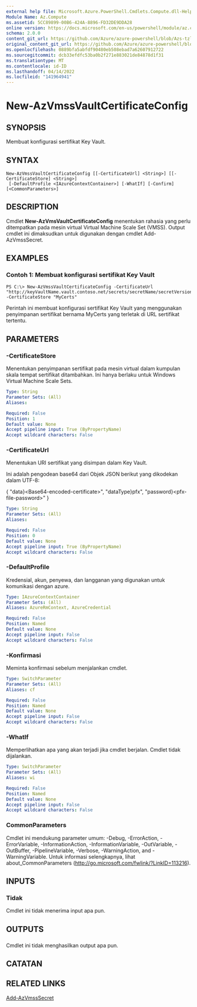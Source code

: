 ```yaml
---
external help file: Microsoft.Azure.PowerShell.Cmdlets.Compute.dll-Help-Help.xml
Module Name: Az.Compute
ms.assetid: 5CC89899-00B6-424A-8896-FD32DE9DDA28
online version: https://docs.microsoft.com/en-us/powershell/module/az.compute/new-azvmssvaultcertificateconfig
schema: 2.0.0
content_git_url: https://github.com/Azure/azure-powershell/blob/Azs-tzl/src/Compute/Compute/help/New-AzVmssVaultCertificateConfig.md
original_content_git_url: https://github.com/Azure/azure-powershell/blob/Azs-tzl/src/Compute/Compute/help/New-AzVmssVaultCertificateConfig.md
ms.openlocfilehash: 0889bfa5abfdf90480eb508ebad7a62607912722
ms.sourcegitcommit: dcb33efdfc53ba0b2f271e883021de84878d1f31
ms.translationtype: MT
ms.contentlocale: id-ID
ms.lasthandoff: 04/14/2022
ms.locfileid: "141964941"
---
```

# New-AzVmssVaultCertificateConfig

## SYNOPSIS
Membuat konfigurasi sertifikat Key Vault.

## SYNTAX

```
New-AzVmssVaultCertificateConfig [[-CertificateUrl] <String>] [[-CertificateStore] <String>]
 [-DefaultProfile <IAzureContextContainer>] [-WhatIf] [-Confirm] [<CommonParameters>]
```

## DESCRIPTION
Cmdlet **New-AzVmsVaultCertificateConfig** menentukan rahasia yang perlu ditempatkan pada mesin virtual Virtual Machine Scale Set (VMSS).
Output cmdlet ini dimaksudkan untuk digunakan dengan cmdlet Add-AzVmssSecret.

## EXAMPLES

### Contoh 1: Membuat konfigurasi sertifikat Key Vault
```
PS C:\> New-AzVmssVaultCertificateConfig -CertificateUrl "http://keyVaultName.vault.contoso.net/secrets/secretName/secretVersion" -CertificateStore "MyCerts"
```

Perintah ini membuat konfigurasi sertifikat Key Vault yang menggunakan penyimpanan sertifikat bernama MyCerts yang terletak di URL sertifikat tertentu.

## PARAMETERS

### -CertificateStore
Menentukan penyimpanan sertifikat pada mesin virtual dalam kumpulan skala tempat sertifikat ditambahkan.
Ini hanya berlaku untuk Windows Virtual Machine Scale Sets.

```yaml
Type: String
Parameter Sets: (All)
Aliases: 

Required: False
Position: 1
Default value: None
Accept pipeline input: True (ByPropertyName)
Accept wildcard characters: False
```

### -CertificateUrl
Menentukan URI sertifikat yang disimpan dalam Key Vault.

Ini adalah pengodean base64 dari Objek JSON berikut yang dikodekan dalam UTF-8:


{ "data}\<Base64-encoded-certificate\>", "dataType}pfx", "password}\<pfx-file-password\>" }

```yaml
Type: String
Parameter Sets: (All)
Aliases: 

Required: False
Position: 0
Default value: None
Accept pipeline input: True (ByPropertyName)
Accept wildcard characters: False
```

### -DefaultProfile
Kredensial, akun, penyewa, dan langganan yang digunakan untuk komunikasi dengan azure.

```yaml
Type: IAzureContextContainer
Parameter Sets: (All)
Aliases: AzureRmContext, AzureCredential

Required: False
Position: Named
Default value: None
Accept pipeline input: False
Accept wildcard characters: False
```

### -Konfirmasi
Meminta konfirmasi sebelum menjalankan cmdlet.

```yaml
Type: SwitchParameter
Parameter Sets: (All)
Aliases: cf

Required: False
Position: Named
Default value: None
Accept pipeline input: False
Accept wildcard characters: False
```

### -WhatIf
Memperlihatkan apa yang akan terjadi jika cmdlet berjalan. Cmdlet tidak dijalankan.

```yaml
Type: SwitchParameter
Parameter Sets: (All)
Aliases: wi

Required: False
Position: Named
Default value: None
Accept pipeline input: False
Accept wildcard characters: False
```

### CommonParameters
Cmdlet ini mendukung parameter umum: -Debug, -ErrorAction, -ErrorVariable, -InformationAction, -InformationVariable, -OutVariable, -OutBuffer, -PipelineVariable, -Verbose, -WarningAction, and -WarningVariable. Untuk informasi selengkapnya, lihat about_CommonParameters (http://go.microsoft.com/fwlink/?LinkID=113216).

## INPUTS

### Tidak
Cmdlet ini tidak menerima input apa pun.

## OUTPUTS

###  
Cmdlet ini tidak menghasilkan output apa pun.

## CATATAN

## RELATED LINKS

[Add-AzVmssSecret](./Add-AzVmssSecret.md)
